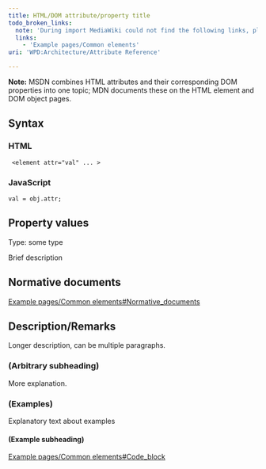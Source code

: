 ```yaml
---
title: HTML/DOM attribute/property title
todo_broken_links:
  note: 'During import MediaWiki could not find the following links, please fix and adjust this list.'
  links:
    - 'Example pages/Common elements'
uri: 'WPD:Architecture/Attribute Reference'

---
```

**Note:** MSDN combines HTML attributes and their corresponding DOM properties into one topic; MDN documents these on the HTML element and DOM object pages.

## Syntax

### HTML

` <element attr="val" ... >`

### JavaScript

` val = obj.attr; `

## Property values

Type: some type

Brief description

## Normative documents

[Example pages/Common elements\#Normative\_documents](/w/index.php?title=Example_pages/Common_elements&action=edit&redlink=1)

## Description/Remarks

Longer description, can be multiple paragraphs.

### (Arbitrary subheading)

More explanation.

### (Examples)

Explanatory text about examples

#### (Example subheading)

[Example pages/Common elements\#Code\_block](/w/index.php?title=Example_pages/Common_elements&action=edit&redlink=1)
